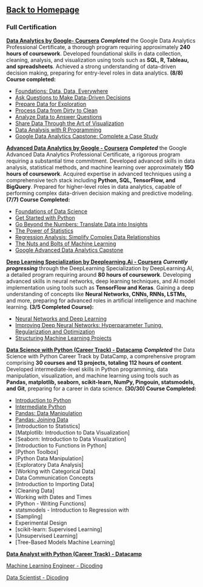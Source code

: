## **[Back to Homepage](evanhanifw.github.io)**
### Full Certification

**[Data Analytics by Google- Coursera](https://www.coursera.org/account/accomplishments/professional-cert/C8FRK8GEKAA8)**
***Completed*** the Google Data Analytics Professional Certificate, a thorough program requiring approximately **240 hours of coursework**. Developed foundational skills in data collection, cleaning, analysis, and visualization using tools such as **SQL, R, Tableau, and spreadsheets**. Achieved a strong understanding of data-driven decision making, preparing for entry-level roles in data analytics.
**(8/8) Course completed:**
- [Foundations: Data, Data, Everywhere](https://www.coursera.org/account/accomplishments/certificate/4XXUL533VS7R)
- [Ask Questions to Make Data-Driven Decisions](https://www.coursera.org/account/accomplishments/certificate/4XXUL533VS7R)
- [Prepare Data for Exploration](https://www.coursera.org/account/accomplishments/certificate/X8KU7K7QXZ9L)
- [Process Data from Dirty to Clean](https://www.coursera.org/account/accomplishments/certificate/CVR3WFVNTM9V)
- [Analyze Data to Answer Questions](https://www.coursera.org/account/accomplishments/certificate/PX4NVMSQ9TVB)
- [Share Data Through the Art of Visualization](https://www.coursera.org/account/accomplishments/certificate/WVMHZGVVCUEY)
- [Data Analysis with R Programming](https://www.coursera.org/account/accomplishments/certificate/SWBFPSUHCSHX)
- [Google Data Analytics Capstone: Complete a Case Study](https://www.coursera.org/account/accomplishments/certificate/RTYUQHVGFRGE)

**[Advanced Data Analytics by Google - Coursera](https://www.coursera.org/account/accomplishments/professional-cert/TZ2M5A7L4QPX)**
***Completed*** the Google Advanced Data Analytics Professional Certificate, a rigorous program requiring a substantial time commitment. Developed advanced skills in data analysis, statistical methods, and machine learning over approximately **150 hours of coursework**. Acquired expertise in advanced techniques using a comprehensive tech stack including **Python, SQL, TensorFlow, and BigQuery**. Prepared for higher-level roles in data analytics, capable of performing complex data-driven decision making and predictive modeling.
**(7/7) Course Completed:**
- [Foundations of Data Science](https://www.coursera.org/account/accomplishments/certificate/L6A63QZ6NUDX)
- [Get Started with Python](https://www.coursera.org/account/accomplishments/certificate/6MKWC6MDYJMT)
- [Go Beyond the Numbers: Translate Data into Insights](https://www.coursera.org/account/accomplishments/certificate/3VYBWXRHPP7E)
- [The Power of Statistics](https://www.coursera.org/account/accomplishments/certificate/T2C6ZG5489XC)
- [Regression Analysis: Simplify Complex Data Relationships](https://www.coursera.org/account/accomplishments/certificate/Q83Y9FMWTL5Y)
- [The Nuts and Bolts of Machine Learning](https://www.coursera.org/account/accomplishments/certificate/Z3HDRFVMCH4L)
- [Google Advanced Data Analytics Capstone](https://www.coursera.org/account/accomplishments/certificate/GQAG3KLGNYGS)


**[Deep Learning Specialization by Deeplearning.Ai - Coursera](https://www.coursera.org/specializations/deep-learning?courseAccomplishmentCurrentPage=1)**
***Currently progressing*** through the DeepLearning Specialization by DeepLearning.AI, a detailed program requiring around **80 hours of coursework**. Developing advanced skills in neural networks, deep learning techniques, and AI model implementation using tools such as **TensorFlow and Keras**. Gaining a deep understanding of concepts like **Neural Networks, CNNs, RNNs, LSTMs,** and more, preparing for advanced roles in artificial intelligence and machine learning.
**(3/5 Completed Course):**
- [Neural Networks and Deep Learning](https://www.coursera.org/account/accomplishments/verify/ELMJLW7QLHZA)
- [Improving Deep Neural Networks: Hyperparameter Tuning, Regularization and Optimization](https://www.coursera.org/account/accomplishments/verify/HRAVAJ8TWN6W)
- [Structuring Machine Learning Projects](https://www.coursera.org/account/accomplishments/records/SQH97UWT9JB4)

**[Data Science with Python (Career Track) - Datacamp](https://app.datacamp.com/learn/career-tracks/data-scientist-in-python)**
***Completed*** the Data Science with Python Career Track by DataCamp, a comprehensive program comprising **30 courses and 13 projects, totaling 112 hours of content**. Developed intermediate-level skills in Python programming, data manipulation, visualization, and machine learning using tools such as **Pandas, matplotlib, seaborn, scikit-learn, NumPy, Pingouin, statsmodels, and Git**, preparing for a career in data science.
**(30/30) Course Completed:**
- [Introduction to Python]()
- [Intermediate Python]()
- [Pandas: Data Manipulation]()
- [Pandas: Joining Data]()
- [Introduction to Statistics]
- [Matplotlib: Introduction to Data Visualization]
- [Seaborn: Introduction to Data Visualization]
- [Introduction to Functions in Python]
- [Python Toolbox]
- [Python Data Manipulation]
- [Exploratory Data Analysis]
- [Working with Categorical Data]
- Data Communication Concepts
- [Introduction to Importing Data]
- [Cleaning Data]
- Working with Dates and Times
- [Python - Writing Functions]
- statsmodels - Introduction to Regression with
- [Sampling]
- Experimental Design
- [scikit-learn: Supervised Learning]
- [Unsupervised Learning]
- [Tree-Based Models Machine Learning]

**[Data Analyst with Python (Career Track) - Datacamp]()**

[Machine Learning Engineer - Dicoding]()  

[Data Scientist - Dicoding]()
